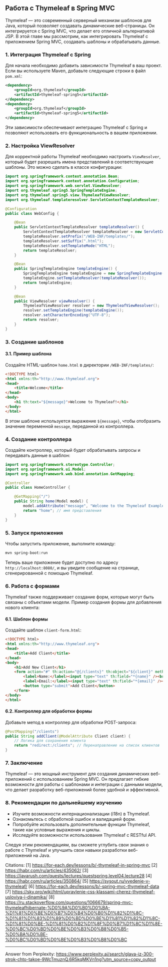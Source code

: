 ## Работа с Thymeleaf в Spring MVC

Thymeleaf — это современный серверный механизм шаблонов для Java, который позволяет создавать динамические веб-страницы. Он интегрируется с Spring MVC, что делает его отличной альтернативой JSP. В этой главе мы рассмотрим, как интегрировать Thymeleaf с приложением Spring MVC, создавать шаблоны и обрабатывать данные.

### 1. Интеграция Thymeleaf с Spring

Для начала необходимо добавить зависимости Thymeleaf в ваш проект. Если вы используете Maven, добавьте следующие строки в файл `pom.xml`:

```xml
<dependency>
    <groupId>org.thymeleaf</groupId>
    <artifactId>thymeleaf-spring5</artifactId>
</dependency>
<dependency>
    <groupId>org.thymeleaf</groupId>
    <artifactId>thymeleaf-spring5</artifactId>
</dependency>
```

Эти зависимости обеспечивают интеграцию Thymeleaf с Spring и позволяют использовать его функциональность в вашем приложении.

### 2. Настройка ViewResolver

Для корректной работы Thymeleaf необходимо настроить `ViewResolver`, который будет разрешать имена представлений в соответствующие шаблоны. Это можно сделать в классе конфигурации:

```java
import org.springframework.context.annotation.Bean;
import org.springframework.context.annotation.Configuration;
import org.springframework.web.servlet.ViewResolver;
import org.thymeleaf.spring5.SpringTemplateEngine;
import org.thymeleaf.spring5.view.ThymeleafViewResolver;
import org.thymeleaf.templateresolver.ServletContextTemplateResolver;

@Configuration
public class WebConfig {

    @Bean
    public ServletContextTemplateResolver templateResolver() {
        ServletContextTemplateResolver templateResolver = new ServletContextTemplateResolver();
        templateResolver.setPrefix("/WEB-INF/templates/");
        templateResolver.setSuffix(".html");
        templateResolver.setTemplateMode("HTML");
        return templateResolver;
    }

    @Bean
    public SpringTemplateEngine templateEngine() {
        SpringTemplateEngine templateEngine = new SpringTemplateEngine();
        templateEngine.setTemplateResolver(templateResolver());
        return templateEngine;
    }

    @Bean
    public ViewResolver viewResolver() {
        ThymeleafViewResolver resolver = new ThymeleafViewResolver();
        resolver.setTemplateEngine(templateEngine());
        resolver.setCharacterEncoding("UTF-8");
        return resolver;
    }
}
```

### 3. Создание шаблонов

#### 3.1. Пример шаблона

Создайте HTML-шаблон `home.html` в директории `/WEB-INF/templates/`:

```html
<!DOCTYPE html>
<html xmlns:th="http://www.thymeleaf.org">
<head>
    <title>Welcome</title>
</head>
<body>
    <h1 th:text="${message}">Welcome to Thymeleaf!</h1>
</body>
</html>
```

В этом шаблоне используется выражение `${message}`, чтобы отобразить значение переменной `message`, переданной из контроллера.

### 4. Создание контроллера

Создайте контроллер, который будет обрабатывать запросы и передавать данные в шаблон:

```java
import org.springframework.stereotype.Controller;
import org.springframework.ui.Model;
import org.springframework.web.bind.annotation.GetMapping;

@Controller
public class HomeController {

    @GetMapping("/")
    public String home(Model model) {
        model.addAttribute("message", "Welcome to the Thymeleaf Example!");
        return "home"; // имя представления
    }
}
```

### 5. Запуск приложения

Чтобы запустить приложение, выполните команду:

```bash
mvn spring-boot:run
```

Теперь ваше приложение будет доступно по адресу `http://localhost:8080/`, и вы увидите сообщение на странице, сгенерированной с помощью Thymeleaf.

### 6. Работа с формами

Thymeleaf также поддерживает создание форм, которые могут быть связаны с объектами модели. Пример создания формы для добавления нового клиента:

#### 6.1. Шаблон формы

Создайте шаблон `client-form.html`:

```html
<!DOCTYPE html>
<html xmlns:th="http://www.thymeleaf.org">
<head>
    <title>Add Client</title>
</head>
<body>
    <h1>Add New Client</h1>
    <form action="#" th:action="@{/clients}" th:object="${client}" method="post">
        <label>Name:</label><input type="text" th:field="*{name}" /><br />
        <label>Email:</label><input type="text" th:field="*{email}" /><br />
        <button type="submit">Add Client</button>
    </form>
</body>
</html>
```

#### 6.2. Контроллер для обработки формы

Добавьте метод в контроллер для обработки POST-запроса:

```java
@PostMapping("/clients")
public String addClient(@ModelAttribute Client client) {
    // Логика для сохранения клиента
    return "redirect:/clients"; // Перенаправление на список клиентов
}
```

### 7. Заключение

Thymeleaf — это мощный инструмент для создания динамических веб-приложений с использованием Spring MVC. Он предлагает гибкие возможности для работы с шаблонами и интеграции с данными модели, что делает разработку веб-приложений более удобной и эффективной.

### 8. Рекомендации по дальнейшему изучению

- Изучите возможности интернационализации (i18n) в Thymeleaf.
- Ознакомьтесь с обработкой ошибок и валидацией форм.
- Попробуйте использовать дополнительные функции Thymeleaf, такие как условные выражения и циклы.
- Исследуйте возможности использования Thymeleaf с RESTful API.

Следуя этим рекомендациям, вы сможете углубить свои знания о работе с Thymeleaf и улучшить свои навыки разработки веб-приложений на Java.

Citations:
[1] https://for-each.dev/lessons/b/-thymeleaf-in-spring-mvc
[2] https://habr.com/ru/articles/435062/
[3] https://javarush.com/quests/lectures/questspring.level04.lecture28
[4] https://habr.com/ru/articles/350864/
[5] https://sysout.ru/vvedenie-v-thymeleaf/
[6] https://for-each.dev/lessons/b/-spring-mvc-thymeleaf-data
[7] https://sky.pro/wiki/html/upravlenie-css-klassami-cherez-thymeleaf-usloviya-i-dinamika/
[8] https://ru.stackoverflow.com/questions/1066679/spring-mvc-thymeleafhibernate-%D0%9A%D0%B0%D0%BA-%D1%81%D0%BE%D0%B7%D0%B4%D0%B0%D1%82%D1%8C-%D1%81%D1%83%D1%89%D0%BD%D0%BE%D1%81%D1%82%D1%8C-%D1%81%D0%BE-%D1%81%D0%B2%D1%8F%D0%B7%D1%8C%D1%8E-%D0%BC%D0%BD%D0%BE%D0%B3%D0%B8%D0%B5-%D0%BA%D0%BE-%D0%BC%D0%BD%D0%BE%D0%B3%D0%B8%D0%BC

---
Answer from Perplexity: https://www.perplexity.ai/search/glava-iz-300-strok-chto-takoe-9WcTmuznQ.6R5kqMKVn1ng?utm_source=copy_output
